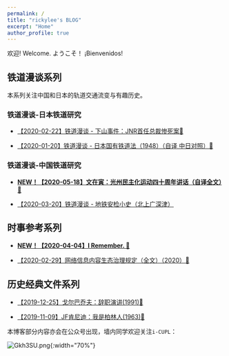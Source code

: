 ```yaml
---
permalink: /
title: "rickylee's BLOG"
excerpt: "Home"
author_profile: true
---
```


欢迎!  Welcome.  ようこそ！ ¡Bienvenidos!

## 铁道漫谈系列

本系列关注中国和日本的轨道交通流变与有趣历史。

### 铁道漫谈-日本铁道研究

* [【2020-02-22】铁道漫谈 - 下山事件：JNR首任总裁惨死案🔗](posts/2020/02/blog-post-2/) 

* [【2020-01-20】铁道漫谈 - 日本国有铁道法（1948）（自译 中日对照）🔗](posts/2020/01/blog-post-3/) 

### 铁道漫谈-中国铁道研究

* [**NEW！【2020-05-18】文在寅：光州民主化运动四十周年讲话（自译全文）🔗**](posts/2020/05/blog-post-1/) 

* [【2020-03-20】铁道漫谈 - 地铁安检小史（北上广深津）](posts/2020/03/blog-post-1/) 

## 时事参考系列

* [**NEW！【2020-04-04】I Remember. 🔗**](posts/2020/04/blog-post-7/) 

* [【2020-02-29】网络信息内容生态治理规定（全文）（2020）🔗](posts/2020/02/blog-post-6/) 

## 历史经典文件系列

* [【2019-12-25】戈尔巴乔夫：辞职演讲(1991)🔗](posts/2019/12/blog-post-5/) 

* [【2019-11-09】JF肯尼迪：我是柏林人(1963)🔗](posts/2019/11/blog-post-4/) 

本博客部分内容亦会在公众号出现，墙内同学欢迎关注`i-CUPL`：

![Gkh3SU.png](https://s1.ax1x.com/2020/03/28/Gkh3SU.png){:width="70%"}
